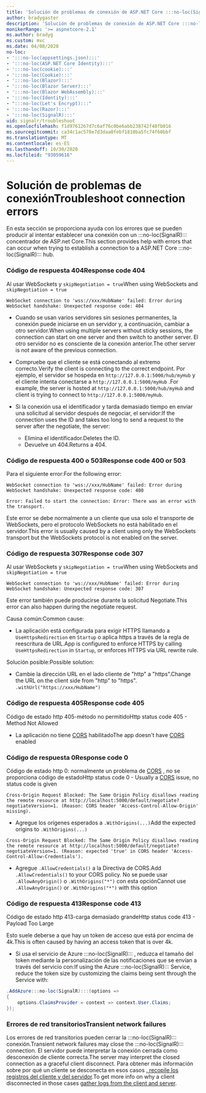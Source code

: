 ```yaml
---
title: 'Solución de problemas de conexión de ASP.NET Core :::no-loc(SignalR):::'
author: bradygaster
description: 'Solución de problemas de conexión de ASP.NET Core :::no-loc(SignalR)::: .'
monikerRange: '>= aspnetcore-2.1'
ms.author: bradyg
ms.custom: mvc
ms.date: 04/08/2020
no-loc:
- ':::no-loc(appsettings.json):::'
- ':::no-loc(ASP.NET Core Identity):::'
- ':::no-loc(cookie):::'
- ':::no-loc(Cookie):::'
- ':::no-loc(Blazor):::'
- ':::no-loc(Blazor Server):::'
- ':::no-loc(Blazor WebAssembly):::'
- ':::no-loc(Identity):::'
- ":::no-loc(Let's Encrypt):::"
- ':::no-loc(Razor):::'
- ':::no-loc(SignalR):::'
uid: signalr/troubleshoot
ms.openlocfilehash: f1d9761267d7c6af76c0be6abb238742f40fb016
ms.sourcegitcommit: ca34c1ac578e7d3daa0febf1810ba5fc74f60bbf
ms.translationtype: MT
ms.contentlocale: es-ES
ms.lasthandoff: 10/30/2020
ms.locfileid: "93059616"
---
```

# <a name="troubleshoot-connection-errors"></a><span data-ttu-id="78266-103">Solución de problemas de conexión</span><span class="sxs-lookup"><span data-stu-id="78266-103">Troubleshoot connection errors</span></span>

<span data-ttu-id="78266-104">En esta sección se proporciona ayuda con los errores que se pueden producir al intentar establecer una conexión con un :::no-loc(SignalR)::: concentrador de ASP.net Core.</span><span class="sxs-lookup"><span data-stu-id="78266-104">This section provides help with errors that can occur when trying to establish a connection to a ASP.NET Core :::no-loc(SignalR)::: hub.</span></span>

### <a name="response-code-404"></a><span data-ttu-id="78266-105">Código de respuesta 404</span><span class="sxs-lookup"><span data-stu-id="78266-105">Response code 404</span></span>

<span data-ttu-id="78266-106">Al usar WebSockets y `skipNegotiation = true`</span><span class="sxs-lookup"><span data-stu-id="78266-106">When using WebSockets and `skipNegotiation = true`</span></span>
```log
WebSocket connection to 'wss://xxx/HubName' failed: Error during WebSocket handshake: Unexpected response code: 404
```

* <span data-ttu-id="78266-107">Cuando se usan varios servidores sin sesiones permanentes, la conexión puede iniciarse en un servidor y, a continuación, cambiar a otro servidor.</span><span class="sxs-lookup"><span data-stu-id="78266-107">When using multiple servers without sticky sessions, the connection can start on one server and then switch to another server.</span></span> <span data-ttu-id="78266-108">El otro servidor no es consciente de la conexión anterior.</span><span class="sxs-lookup"><span data-stu-id="78266-108">The other server is not aware of the previous connection.</span></span>
* <span data-ttu-id="78266-109">Compruebe que el cliente se está conectando al extremo correcto.</span><span class="sxs-lookup"><span data-stu-id="78266-109">Verify the client is connecting to the correct endpoint.</span></span> <span data-ttu-id="78266-110">Por ejemplo, el servidor se hospeda en `http://127.0.0.1:5000/hub/myHub` y el cliente intenta conectarse a `http://127.0.0.1:5000/myHub` .</span><span class="sxs-lookup"><span data-stu-id="78266-110">For example, the server is hosted at `http://127.0.0.1:5000/hub/myHub` and client is trying to connect to `http://127.0.0.1:5000/myHub`.</span></span>
* <span data-ttu-id="78266-111">Si la conexión usa el identificador y tarda demasiado tiempo en enviar una solicitud al servidor después de negociar, el servidor:</span><span class="sxs-lookup"><span data-stu-id="78266-111">If the connection uses the ID and takes too long to send a request to the server after the negotiate, the server:</span></span>

  * <span data-ttu-id="78266-112">Elimina el identificador.</span><span class="sxs-lookup"><span data-stu-id="78266-112">Deletes the ID.</span></span>
  * <span data-ttu-id="78266-113">Devuelve un 404.</span><span class="sxs-lookup"><span data-stu-id="78266-113">Returns a 404.</span></span>

### <a name="response-code-400-or-503"></a><span data-ttu-id="78266-114">Código de respuesta 400 o 503</span><span class="sxs-lookup"><span data-stu-id="78266-114">Response code 400 or 503</span></span>

<span data-ttu-id="78266-115">Para el siguiente error:</span><span class="sxs-lookup"><span data-stu-id="78266-115">For the following error:</span></span>

```log
WebSocket connection to 'wss://xxx/HubName' failed: Error during WebSocket handshake: Unexpected response code: 400

Error: Failed to start the connection: Error: There was an error with the transport.
```

<span data-ttu-id="78266-116">Este error se debe normalmente a un cliente que usa solo el transporte de WebSockets, pero el protocolo WebSockets no está habilitado en el servidor.</span><span class="sxs-lookup"><span data-stu-id="78266-116">This error is usually caused by a client using only the WebSockets transport but the WebSockets protocol is not enabled on the server.</span></span>

### <a name="response-code-307"></a><span data-ttu-id="78266-117">Código de respuesta 307</span><span class="sxs-lookup"><span data-stu-id="78266-117">Response code 307</span></span>

<span data-ttu-id="78266-118">Al usar WebSockets y `skipNegotiation = true`</span><span class="sxs-lookup"><span data-stu-id="78266-118">When using WebSockets and `skipNegotiation = true`</span></span>
```log
WebSocket connection to 'ws://xxx/HubName' failed: Error during WebSocket handshake: Unexpected response code: 307
```

<span data-ttu-id="78266-119">Este error también puede producirse durante la solicitud Negotiate.</span><span class="sxs-lookup"><span data-stu-id="78266-119">This error can also happen during the negotiate request.</span></span>

<span data-ttu-id="78266-120">Causa común:</span><span class="sxs-lookup"><span data-stu-id="78266-120">Common cause:</span></span>
* <span data-ttu-id="78266-121">La aplicación está configurada para exigir HTTPS llamando a `UseHttpsRedirection` en `Startup` o aplica https a través de la regla de reescritura de URL.</span><span class="sxs-lookup"><span data-stu-id="78266-121">App is configured to enforce HTTPS by calling `UseHttpsRedirection` in `Startup`, or enforces HTTPS via URL rewrite rule.</span></span>

<span data-ttu-id="78266-122">Solución posible:</span><span class="sxs-lookup"><span data-stu-id="78266-122">Possible solution:</span></span>
* <span data-ttu-id="78266-123">Cambie la dirección URL en el lado cliente de "http" a "https".</span><span class="sxs-lookup"><span data-stu-id="78266-123">Change the URL on the client side from "http" to "https".</span></span> `.withUrl("https://xxx/HubName")`

### <a name="response-code-405"></a><span data-ttu-id="78266-124">Código de respuesta 405</span><span class="sxs-lookup"><span data-stu-id="78266-124">Response code 405</span></span>

<span data-ttu-id="78266-125">Código de estado http 405-método no permitido</span><span class="sxs-lookup"><span data-stu-id="78266-125">Http status code 405 - Method Not Allowed</span></span>

* <span data-ttu-id="78266-126">La aplicación no tiene [CORS](xref:signalr/security#cross-origin-resource-sharing) habilitado</span><span class="sxs-lookup"><span data-stu-id="78266-126">The app doesn't have [CORS](xref:signalr/security#cross-origin-resource-sharing) enabled</span></span>

### <a name="response-code-0"></a><span data-ttu-id="78266-127">Código de respuesta 0</span><span class="sxs-lookup"><span data-stu-id="78266-127">Response code 0</span></span>

<span data-ttu-id="78266-128">Código de estado http 0: normalmente un problema de [CORS](xref:signalr/security#cross-origin-resource-sharing) , no se proporciona código de estado</span><span class="sxs-lookup"><span data-stu-id="78266-128">Http status code 0 - Usually a [CORS](xref:signalr/security#cross-origin-resource-sharing) issue, no status code is given</span></span>

```log
Cross-Origin Request Blocked: The Same Origin Policy disallows reading the remote resource at http://localhost:5000/default/negotiate?negotiateVersion=1. (Reason: CORS header 'Access-Control-Allow-Origin' missing).
```

* <span data-ttu-id="78266-129">Agregue los orígenes esperados a `.WithOrigins(...)`</span><span class="sxs-lookup"><span data-stu-id="78266-129">Add the expected origins to `.WithOrigins(...)`</span></span>

```log
Cross-Origin Request Blocked: The Same Origin Policy disallows reading the remote resource at http://localhost:5000/default/negotiate?negotiateVersion=1. (Reason: expected 'true' in CORS header 'Access-Control-Allow-Credentials').
```

* <span data-ttu-id="78266-130">Agregue `.AllowCredentials()` a la Directiva de CORS.</span><span class="sxs-lookup"><span data-stu-id="78266-130">Add `.AllowCredentials()` to your CORS policy.</span></span> <span data-ttu-id="78266-131">No se puede usar `.AllowAnyOrigin()` o `.WithOrigins("*")` con esta opción</span><span class="sxs-lookup"><span data-stu-id="78266-131">Cannot use `.AllowAnyOrigin()` or `.WithOrigins("*")` with this option</span></span>

### <a name="response-code-413"></a><span data-ttu-id="78266-132">Código de respuesta 413</span><span class="sxs-lookup"><span data-stu-id="78266-132">Response code 413</span></span>

<span data-ttu-id="78266-133">Código de estado http 413-carga demasiado grande</span><span class="sxs-lookup"><span data-stu-id="78266-133">Http status code 413 - Payload Too Large</span></span>

<span data-ttu-id="78266-134">Esto suele deberse a que hay un token de acceso que está por encima de 4k.</span><span class="sxs-lookup"><span data-stu-id="78266-134">This is often caused by having an access token that is over 4k.</span></span>

* <span data-ttu-id="78266-135">Si usa el servicio de Azure :::no-loc(SignalR)::: , reduzca el tamaño del token mediante la personalización de las notificaciones que se envían a través del servicio con:</span><span class="sxs-lookup"><span data-stu-id="78266-135">If using the Azure :::no-loc(SignalR)::: Service, reduce the token size by customizing the claims being sent through the Service with:</span></span>
```csharp
.AddAzure:::no-loc(SignalR):::(options =>
{
    options.ClaimsProvider = context => context.User.Claims;
});
```

### <a name="transient-network-failures"></a><span data-ttu-id="78266-136">Errores de red transitorios</span><span class="sxs-lookup"><span data-stu-id="78266-136">Transient network failures</span></span>

<span data-ttu-id="78266-137">Los errores de red transitorios pueden cerrar la :::no-loc(SignalR)::: conexión.</span><span class="sxs-lookup"><span data-stu-id="78266-137">Transient network failures may close the :::no-loc(SignalR)::: connection.</span></span> <span data-ttu-id="78266-138">El servidor puede interpretar la conexión cerrada como desconexión de cliente correcta.</span><span class="sxs-lookup"><span data-stu-id="78266-138">The server may interpret the closed connection as a graceful client disconnect.</span></span> <span data-ttu-id="78266-139">Para obtener más información sobre por qué un cliente se desconecta en esos casos [, recopile los registros del cliente y del servidor](xref:signalr/diagnostics).</span><span class="sxs-lookup"><span data-stu-id="78266-139">To get more info on why a client disconnected in those cases [gather logs from the client and server](xref:signalr/diagnostics).</span></span>